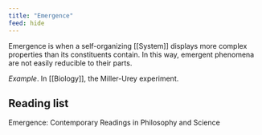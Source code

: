 ```yaml
---
title: "Emergence"
feed: hide
---
```


Emergence is when a self-organizing [[System]] displays more complex properties than its constituents contain. In this way, emergent phenomena are not easily reducible to their parts.

_Example_. In [[Biology]], the Miller-Urey experiment.

## Reading list

Emergence: Contemporary Readings in Philosophy and Science